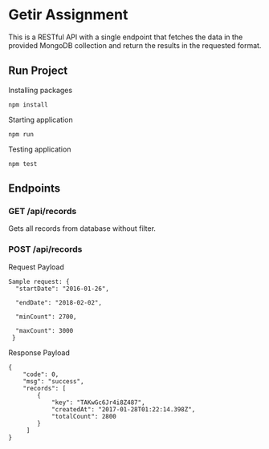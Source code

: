 # Getir Assignment
This is a RESTful API with a single endpoint that fetches the data in the provided MongoDB collection and return the results in the requested format.

## Run Project
Installing packages 

` npm install  `

Starting application

` npm run  `

Testing application

` npm test  `

## Endpoints

### GET /api/records

Gets all records from database without filter.

### POST /api/records

Request Payload
```
Sample request: {
  "startDate": "2016-01-26",
	
  "endDate": "2018-02-02",
	
  "minCount": 2700, 
	
  "maxCount": 3000
 } 
 ``` 
 
Response Payload 

```
{
    "code": 0,
    "msg": "success",
    "records": [
        {
            "key": "TAKwGc6Jr4i8Z487",
            "createdAt": "2017-01-28T01:22:14.398Z",
            "totalCount": 2800
        }
     ]
}
```
 
